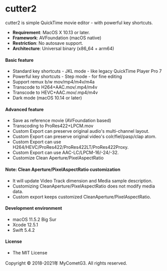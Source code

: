 # cutter2

cutter2 is simple QuickTime movie editor - with powerful key shortcuts.

- __Requirement__: MacOS X 10.13 or later.
- __Framework__: AVFoundation (macOS native)
- __Restriction__: No autosave support.
- __Architecture__: Universal binary (x86_64 + arm64)

#### Basic feature
- Standard key shortcuts - JKL mode - like legacy QuickTime Player Pro 7
- Powerful key shortcuts - Step mode - for fine editing
- Support remux b/w mov/mp4/m4v/m4a
- Transcode to H264+AAC.mov/.mp4/m4v
- Transcode to HEVC+AAC.mov/.mp4/m4v
- Dark mode (macOS 10.14 or later)

#### Advanced feature
- Save as reference movie (AVFoundation based)
- Transcoding to ProRes422+LPCM.mov
- Custom Export can preserve original audio's multi-channel layout.
- Custom Export can preserve original video's colr/fiel/pasp/clap atom.
- Custom Export can use H264/HEVC/ProRes422/ProRes422LT/ProRes422Proxy.
- Custom Export can use AAC-LC/LPCM-16/-24/-32.
- Customize Clean Aperture/PixelAspectRatio

#### Note: Clean Aperture/PixelAspectRatio customization
- It will update Video Track dimension and Media sample description.
- Customizing CleanAperture/PixelAspectRatio does not modify media data.
- Custom export keeps customized CleanAperture/PixelAspectRatio.

#### Development environment
- macOS 11.5.2 Big Sur
- Xcode 12.5.1
- Swift 5.4.2

#### License
- The MIT License

Copyright © 2018-2021年 MyCometG3. All rights reserved.
